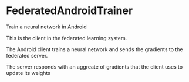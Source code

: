 # FederatedAndroidTrainer
Train a neural network in Android

This is the client in the federated learning system.

The Android client trains a neural network and sends the gradients to the federated server.

The server responds with an aggreate of gradients that the client uses to update its weights
